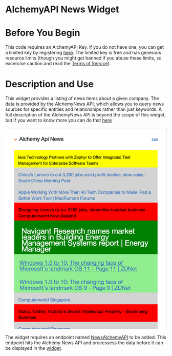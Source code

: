 # AlchemyAPI News Widget #


# Before You Begin

This code requires an AlchemyAPI Key. If you do not have one, you can
get a limited key by registering
[here](http://www.alchemyapi.com/api/register.html).  The limited key
is free and has generous resource limits (though you might get banned
if you abuse these limits, so excercise caution and read the
[Terms of Service](http://www.alchemyapi.com/company/terms.html)).

# Description and Use #

This widget provides a listing of news items about a given company.
The data is provided by the AlchemyNews API, which allows you to query
news sources for specific entities and relationships rather than just
keywords.  A full description of the AlchemyNews API is beyond the
scope of this widget, but if you want to know more you can do that
[here](http://docs.alchemyapi.com/docs/getting-started-1)

![Screen Shot](screenshot.png)

The widget requires an endpoint named [NewsAlchemyAPI](endpoint.erb)
to be added. This endpoint hits the Alchemy News API and processess
the data before it can be displayed in the [widget](widget.erb).



